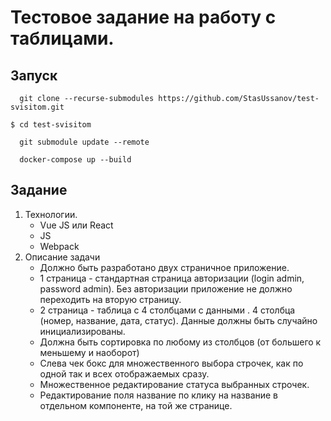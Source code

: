 # Тестовое задание на работу с таблицами.

## Запуск

```shell
  git clone --recurse-submodules https://github.com/StasUssanov/test-svisitom.git
```
```shell
$ cd test-svisitom
```
```shell
  git submodule update --remote
```
```shell
  docker-compose up --build
```

## Задание

1. Технологии.
   - Vue JS или React
   - JS
   - Webpack
2. Описание задачи
   - Должно быть разработано двух страничное приложение.
   - 1 страница - стандартная страница авторизации (login admin, password admin). Без авторизации приложение не должно переходить на вторую страницу.
   - 2 страница - таблица с 4 столбцами с данными . 4 столбца (номер, название, дата, статус). Данные должны быть случайно инициализированы.
   - Должна быть сортировка по любому из столбцов (от большего к меньшему и наоборот)
   - Слева чек бокс для множественного выбора строчек, как по одной так и всех отображаемых сразу.
   - Множественное редактирование статуса выбранных строчек.
   - Редактирование поля название по клику на название в отдельном компоненте, на той же странице.
